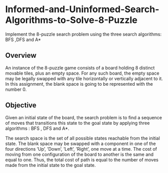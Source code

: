 # Informed-and-Uninformed-Search-Algorithms-to-Solve-8-Puzzle
Implement the 8-puzzle search problem using the three search algorithms: BFS ,DFS and A*
## Overview
An instance of the 8-puzzle game consists of a board holding 8 distinct movable tiles, plus an empty 
space. For any such board, the empty space may be legally swapped with any tile horizontally or 
vertically adjacent to it. In this assignment, the blank space is going to be represented with the number 
0.
## Objective
Given an initial state of the board, the search problem is to find a sequence of moves that transitions 
this state to the goal state by applying three algorithms : BFS , DFS and A*.

The search space is the set of all possible states reachable from the initial state. The blank space may be 
swapped with a component in one of the four directions ’Up’, ’Down’, ’Left’, ’Right’, one move at a time. 
The cost of moving from one configuration of the board to another is the same and equal to one. Thus, 
the total cost of path is equal to the number of moves made from the initial state to the goal state.
